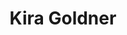 ---
name: Kira Goldner
title: Kira Goldner
description: Co-founder
group: Organizers
task: Co-founder
time: 2016-2018
link: https://www.cs.cornell.edu/~red/
image: "/assets/organization/past_leadership/kira.jpg"
---